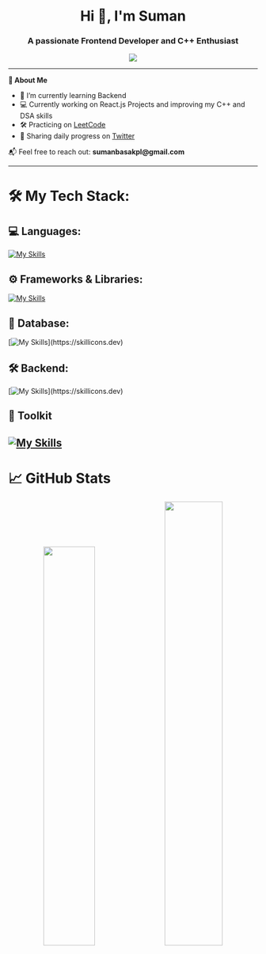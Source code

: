 <h1 align="center">Hi 👋, I'm Suman</h1>
<h3 align="center">A passionate Frontend Developer and C++ Enthusiast</h3>

<p align="center">
  <img src="https://readme-typing-svg.herokuapp.com/?lines=Frontend+Developer;JavaScript+%7C+TypeScript+%7C+React+%7C+Node.js;Open+Source+Contributor;Lifelong+Learner&center=true&width=500&height=45">
</p>

---

__🚀 About Me__
<ul>
  <li>🌱 I’m currently learning Backend</li>
  <li>💻 Currently working on React.js Projects and improving my C++ and DSA skills</li>
  <li>🛠️ Practicing on <a href="https://leetcode.com/u/Suman0777/">LeetCode </a> </li>
  <li>📢 Sharing daily progress on <a href="https://x.com/sunzuu077"> Twitter </a> </li>
</ul>

📬 Feel free to reach out: __sumanbasakpl@gmail.com__ 

---

# 🛠️ My Tech Stack:

## 💻 Languages:
[![My Skills](https://skillicons.dev/icons?i=js,html,css,c,cpp,ts)](https://skillicons.dev)

## ⚙️ Frameworks & Libraries:

[![My Skills](https://skillicons.dev/icons?i=react,redux,tailwind)](https://skillicons.dev)

## 💾 Database:
[![My Skills](https://skillicons.dev/icons?i=mongodb,mysql,)](https://skillicons.dev) 

## 🛠 Backend:
[![My Skills](https://skillicons.dev/icons?i=express,nodejs,)](https://skillicons.dev)

## 🔱 Toolkit

[![My Skills](https://skillicons.dev/icons?i=git,github,vscode,replit,figma)](https://skillicons.dev) 
---

# 📈 GitHub Stats
<div align="center">
  <img src="https://github-readme-stats.vercel.app/api?username=Suman0777&show_icons=true&theme=tokyonight" width="45.5%" />
  &nbsp;&nbsp;
  <img src="https://streak-stats.demolab.com?user=Suman0777&theme=tokyonight" width="48%" />
</div>

